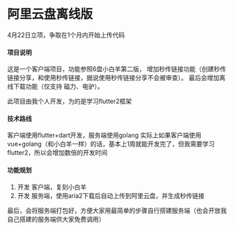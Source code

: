 # 阿里云盘离线版

4月22日立项，争取在1个月内开始上传代码

#### 项目说明

这是一个客户端项目，功能参照6盘小白羊第二版，
增加秒传链接功能（创建秒传链接分享，和使用秒传链接，据说使用秒传链接分享不会被审查）。
最后会增加离线下载功能（仅支持 磁力、电驴）。

此项目由我个人开发，为的是学习flutter2框架

#### 技术路线

客户端使用flutter+dart开发，服务端使用golang
实际上如果客户端使用vue+golang（和小白羊一样）的话，基本上1周就能开发完了，但我需要学习flutter2，所以会增加数倍的开发时间

#### 功能规划

1. 开发 客户端，复刻小白羊
2. 开发 服务端，使用aria2下载后自动上传到阿里云盘，并生成秒传链接

最后，会将服务端打包好，方便大家用最简单的步骤自行搭建服务端（也会开放我自己搭建的服务端供大家免费调用）
